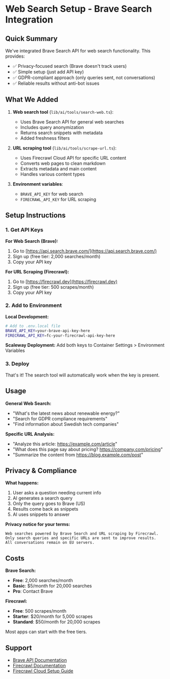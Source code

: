 # Web Search Setup - Brave Search Integration

## Quick Summary

We've integrated Brave Search API for web search functionality. This provides:
- ✅ Privacy-focused search (Brave doesn't track users)
- ✅ Simple setup (just add API key)
- ✅ GDPR-compliant approach (only queries sent, not conversations)
- ✅ Reliable results without anti-bot issues

## What We Added

1. **Web search tool** (`lib/ai/tools/search-web.ts`):
   - Uses Brave Search API for general web searches
   - Includes query anonymization
   - Returns search snippets with metadata
   - Added freshness filters

2. **URL scraping tool** (`lib/ai/tools/scrape-url.ts`):
   - Uses Firecrawl Cloud API for specific URL content
   - Converts web pages to clean markdown
   - Extracts metadata and main content
   - Handles various content types

3. **Environment variables**:
   - `BRAVE_API_KEY` for web search
   - `FIRECRAWL_API_KEY` for URL scraping

## Setup Instructions

### 1. Get API Keys

**For Web Search (Brave):**
1. Go to [https://api.search.brave.com/](https://api.search.brave.com/)
2. Sign up (free tier: 2,000 searches/month)
3. Copy your API key

**For URL Scraping (Firecrawl):**
1. Go to [https://firecrawl.dev](https://firecrawl.dev)
2. Sign up (free tier: 500 scrapes/month)
3. Copy your API key

### 2. Add to Environment

**Local Development:**
```bash
# Add to .env.local file
BRAVE_API_KEY=your-brave-api-key-here
FIRECRAWL_API_KEY=fc-your-firecrawl-api-key-here
```

**Scaleway Deployment:**
Add both keys to Container Settings > Environment Variables

### 3. Deploy

That's it! The search tool will automatically work when the key is present.

## Usage

**General Web Search:**
- "What's the latest news about renewable energy?"
- "Search for GDPR compliance requirements"
- "Find information about Swedish tech companies"

**Specific URL Analysis:**
- "Analyze this article: https://example.com/article"
- "What does this page say about pricing? https://company.com/pricing"
- "Summarize the content from https://blog.example.com/post"

## Privacy & Compliance

**What happens:**
1. User asks a question needing current info
2. AI generates a search query
3. Only the query goes to Brave (US)
4. Results come back as snippets
5. AI uses snippets to answer

**Privacy notice for your terms:**
```
Web searches powered by Brave Search and URL scraping by Firecrawl. 
Only search queries and specific URLs are sent to improve results. 
All conversations remain on EU servers.
```

## Costs

**Brave Search:**
- **Free**: 2,000 searches/month
- **Basic**: $5/month for 20,000 searches
- **Pro**: Contact Brave

**Firecrawl:**
- **Free**: 500 scrapes/month
- **Starter**: $20/month for 5,000 scrapes
- **Standard**: $50/month for 20,000 scrapes

Most apps can start with the free tiers.

## Support

- [Brave API Documentation](https://api.search.brave.com/app/documentation)
- [Firecrawl Documentation](https://docs.firecrawl.dev)
- [Firecrawl Cloud Setup Guide](firecrawl-cloud-setup.md)
